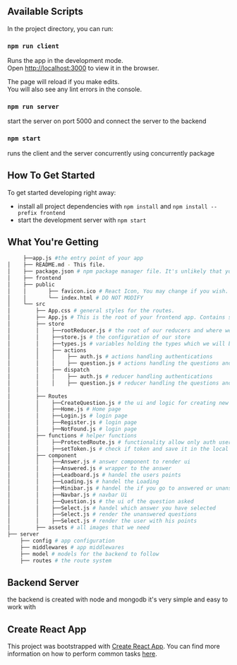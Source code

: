 ## Available Scripts

In the project directory, you can run:

### `npm run client`

Runs the app in the development mode.\
Open [http://localhost:3000](http://localhost:3000) to view it in the browser.

The page will reload if you make edits.\
You will also see any lint errors in the console.

### `npm run server`

start the server on port 5000 and connect the server to the backend

### `npm start`

runs the client and the server concurrently using concurrently package

## How To Get Started

To get started developing right away:

- install all project dependencies with `npm install` and `npm install --prefix frontend`
- start the development server with `npm start`

## What You're Getting

```bash
     ├──app.js #the entry point of your app
│    ├── README.md - This file.
│    ├── package.json # npm package manager file. It's unlikely that you'll need to modify this.
│    ├── frontend
│    ├── public
│    │       ├── favicon.ico # React Icon, You may change if you wish.
│    │       └── index.html # DO NOT MODIFY
│    └── src
│        ├── App.css # general styles for the routes.
│        ├── App.js # This is the root of your frontend app. Contains static HTML right now.
│        ├── store
│        │    ├──rootReducer.js # the root of our reducers and where we can combine them
│        │    ├──store.js # the configuration of our store
│        │    ├──types.js # variables holding the types which we will be using in our app
│        │    ├── actions
│        │    │    ├── auth.js # actions handling authentications
│        │    │    ├── question.js # actions handling the questions and answers
│        │    ├── dispatch
│        │    │    ├── auth.js # reducer handling authentications
│        │    │    ├── question.js # reducer handling the questions and answers
│        │
│        ├── Routes
│        │    ├──CreateQuestion.js # the ui and logic for creating new question
│        │    ├──Home.js # Home page
│        │    ├──Login.js # login page
│        │    ├──Register.js # login page
│        │    ├──NotFound.js # login page
│        ├── functions # helper functions
│        │    ├──ProtectedRoute.js # functionality allow only auth user to view the component
│        │    ├──setToken.js # check if token and save it in the local storage if not then it's not authenticated
│        ├── component
│        │    ├──Answer.js # answer component to render ui
│        │    ├──Answered.js # wrapper to the answer
│        │    ├──Leadboard.js # handel the users points
│        │    ├──Loading.js # handel the Loading
│        │    ├──Minibar.js # handel the if you go to answered or unanswered
│        │    ├──Navbar.js # navbar Ui
│        │    ├──Question.js # the ui of the question asked
│        │    ├──Select.js # handel which answer you have selected
│        │    ├──Select.js # render the unanswered questions
│        │    ├──Select.js # render the user with his points
│        ├── assets # all images that we need
├── server
    ├── config # app configuration
    ├── middlewares # app middlewares
    ├── model # models for the backend to follow
    ├── routes # the route system

```

## Backend Server

the backend is created with node and mongodb it's very simple and easy to work with

## Create React App

This project was bootstrapped with [Create React App](https://github.com/facebookincubator/create-react-app). You can find more information on how to perform common tasks [here](https://github.com/facebookincubator/create-react-app/blob/master/packages/react-scripts/template/README.md).

